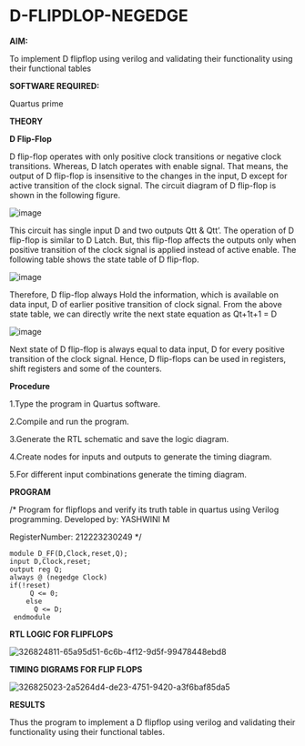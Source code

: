 # D-FLIPDLOP-NEGEDGE

**AIM:**

To implement  D flipflop using verilog and validating their functionality using their functional tables

**SOFTWARE REQUIRED:**

Quartus prime

**THEORY**

**D Flip-Flop**

D flip-flop operates with only positive clock transitions or negative clock transitions. Whereas, D latch operates with enable signal. That means, the output of D flip-flop is insensitive to the changes in the input, D except for active transition of the clock signal. The circuit diagram of D flip-flop is shown in the following figure.

![image](https://github.com/naavaneetha/D-FLIPDLOP-NEGEDGE/assets/154305477/48c81fe8-bc3f-40e7-95e2-519fc155ad51)

This circuit has single input D and two outputs Qtt & Qtt’. The operation of D flip-flop is similar to D Latch. But, this flip-flop affects the outputs only when positive transition of the clock signal is applied instead of active enable. The following table shows the state table of D flip-flop.

![image](https://github.com/naavaneetha/D-FLIPDLOP-NEGEDGE/assets/154305477/e5f3fda7-68ec-4a3a-a0a4-cf6f9cc4ab55)

Therefore, D flip-flop always Hold the information, which is available on data input, D of earlier positive transition of clock signal. From the above state table, we can directly write the next state equation as Qt+1t+1 = D

![image](https://github.com/naavaneetha/D-FLIPDLOP-NEGEDGE/assets/154305477/8592c0d8-2917-4142-91b9-d6c30dd891d2)

Next state of D flip-flop is always equal to data input, D for every positive transition of the clock signal. Hence, D flip-flops can be used in registers, shift registers and some of the counters.

**Procedure**

 1.Type the program in Quartus software.

 2.Compile and run the program.

 3.Generate the RTL schematic and save the logic diagram.

 4.Create nodes for inputs and outputs to generate the timing diagram.

 5.For different input combinations generate the timing diagram.

**PROGRAM**

/* Program for flipflops and verify its truth table in quartus using Verilog programming. Developed by: YASHWINI M

RegisterNumber: 212223230249
*/
```
module D_FF(D,Clock,reset,Q);
input D,Clock,reset;
output reg Q;
always @ (negedge Clock)
if(!reset)
     Q <= 0;
	else
      Q <= D;	
 endmodule
```

**RTL LOGIC FOR FLIPFLOPS**

![326824811-65a95d51-6c6b-4f12-9d5f-99478448ebd8](https://github.com/YASHWINISEC/D-FLIPDLOP-NEGEDGE/assets/139361633/48cd3f1e-bd6e-4f83-bd6a-e0f8cc5e7385)

**TIMING DIGRAMS FOR FLIP FLOPS**

![326825023-2a5264d4-de23-4751-9420-a3f6baf85da5](https://github.com/YASHWINISEC/D-FLIPDLOP-NEGEDGE/assets/139361633/990d7df5-2dba-4f66-ac40-f7092ca71291)

**RESULTS**

Thus the program to implement a D flipflop using verilog and validating their functionality using their functional tables.
